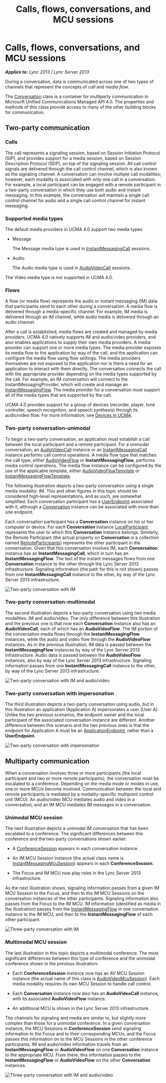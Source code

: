 ﻿---
title: Calls, flows, conversations, and MCU sessions
TOCTitle: Calls, flows, conversations, and MCU sessions
ms:assetid: 8eac0275-344c-4546-a83e-2104ce8f7c6e
ms:mtpsurl: https://msdn.microsoft.com/en-us/library/Dn465961(v=office.15)
ms:contentKeyID: 57102451
ms.date: 07/25/2014
mtps_version: v=office.15
---

# Calls, flows, conversations, and MCU sessions


_**Applies to:** Lync 2013 | Lync Server 2013_

During a conversation, data is communicated across one of two types of channels that represent the concepts of *call* and *media flow*.

The [Conversation](https://msdn.microsoft.com/en-us/library/hh349224\(v=office.15\)) class is a container for multiparty communication in Microsoft Unified Communications Managed API 4.0. The properties and methods of this class provide access to many of the other building blocks for communication.

## Two-party communication

### Calls

The call represents a signaling session, based on Session Initiation Protocol (SIP), and provides support for a media session, based on Session Description Protocol (SDP), on top of the signaling session. All call control signals are delivered through the call control channel, which is also known as the signaling channel. A conversation can involve multiple call modalities; however, each modality is associated with only one call in a conversation. For example, a local participant can be engaged with a remote participant in a two-party conversation in which they use both audio and instant messaging. In this example, the conversation will maintain a single call control channel for audio and a single call control channel for instant messaging.

### Supported media types

The default media providers in UCMA 4.0 support two media types:

  - Message
    
    The Message media type is used in [InstantMessagingCall](https://msdn.microsoft.com/en-us/library/hh161841\(v=office.15\)) sessions.

  - Audio
    
    The Audio media type is used in [AudioVideoCall](https://msdn.microsoft.com/en-us/library/hh383901\(v=office.15\)) sessions.

The Video media type is not supported in UCMA 4.0.

### Flows

A flow (or media flow) represents the audio or instant messaging (IM) data that participants send to each other during a conversation. A media flow is delivered through a media-specific channel. For example, IM media is delivered through an IM channel, while audio media is delivered through an audio channel.

After a call is established, media flows are created and managed by media providers. UCMA 4.0 natively supports IM and audio/video providers, and also enables applications to supply their own media providers. A media provider can support one or more media types. The media provider exposes its media flow to the application by way of the call, and the application can configure the media flow using flow settings. The media providers themselves are not exposed to the application nor is there a need for an application to interact with them directly. The conversation connects the call with the appropriate provider depending on the media types supported by the call. For example, an IM conversation will connect to the InstantMessagingProvider, which will create and manage an [InstantMessagingFlow](https://msdn.microsoft.com/en-us/library/hh383312\(v=office.15\)). The media provider for a conversation must support all of the media types that are supported by the call.

UCMA 4.0 provides support for a group of devices (recorder, player, tone controller, speech recognition, and speech synthesis) through its audio/video flow. For more information, see [Devices in UCMA](https://msdn.microsoft.com/en-us/library/dd280152\(v=office.15\)).

### Two-party conversation-unimodal

To begin a two-party conversation, an application must establish a call between the local participant and a remote participant. For a unimodal conversation, an [AudioVideoCall](https://msdn.microsoft.com/en-us/library/hh383901\(v=office.15\)) instance or an [InstantMessagingCall](https://msdn.microsoft.com/en-us/library/hh161841\(v=office.15\)) instance performs call control operations. A media flow type that matches the call type, either [AudioVideoFlow](https://msdn.microsoft.com/en-us/library/hh383533\(v=office.15\)) or **InstantMessagingFlow**, performs media control operations. The media flow instance can be configured by the use of the applicable template, either [AudioVideoFlowTemplate](https://msdn.microsoft.com/en-us/library/hh349157\(v=office.15\)) or [InstantMessagingFlowTemplate](https://msdn.microsoft.com/en-us/library/hh384311\(v=office.15\)).

The following illustration depicts a two-party conversation using a single media modality: IM. This and other figures in this topic should be considered high-level representations, and as such, are somewhat simplified. Each conversation participant has a [UserEndpoint](https://msdn.microsoft.com/en-us/library/hh348819\(v=office.15\)) associated with it, although a [Conversation](https://msdn.microsoft.com/en-us/library/hh349224\(v=office.15\)) instance can be associated with more than one endpoint.

Each conversation participant has a **Conversation** instance on his or her computer or device. For each **Conversation** instance [LocalParticipant](https://msdn.microsoft.com/en-us/library/hh350132\(v=office.15\)) represents the user to which this **Conversation** instance belongs. Similarly, the Remote Participant (the actual property on **Conversation** is a collection named [RemoteParticipants](https://msdn.microsoft.com/en-us/library/hh349440\(v=office.15\))) represents the other participant in the conversation. Given that this conversation involves IM, each **Conversation** instance has an **InstantMessagingCall**, which in turn has an **InstantMessagingFlow**. The text of the instant messages flows from one **Conversation** instance to the other through the Lync Server 2013 infrastructure. Signaling information (the path for this is not shown) passes from one **InstantMessagingCall** instance to the other, by way of the Lync Server 2013 infrastructure.

![Two-party conversation with IM](images/Dn465961.Two-party-Conversation-IM(Office.15).jpg "Two-party conversation with IM")

### Two-party conversation-multimodal

The second illustration depicts a two-party conversation using two media modalities: IM and audio/video. The only difference between this illustration and the previous one is that now each **Conversation** instance also has an **AudioVideoCall**, each of which has an **AudioVideoFlow**. The IM portion of the conversation media flows through the **InstantMessagingFlow** instances, while the audio and video flow through the **AudioVideoFlow** instances. As in the previous illustration, IM data is passed between the **InstantMessagingFlow** instances by way of the Lync Server 2013 infrastructure. Audio data is passed between the **AudioVideoFlow** instances, also by way of the Lync Server 2013 infrastructure. Signaling information passes from one **InstantMessagingCall** instance to the other, by way of the Lync Server 2013 infrastructure.

![Two-party conversation with IM and audio/video](images/Dn465961.Two-party-Conversation-IM+AV(Office.15).jpg "Two-party conversation with IM and audio/video")

### Two-party conversation with impersonation

The third illustration depicts a two-party conversation using audio, but in this illustration an application (Application A) impersonates a user (User A). Unlike the two previous scenarios, the endpoint owner and the local participant of the associated conversation instance are different. Another difference between this scenario and the two previous ones is that the endpoint for Application A must be an [ApplicationEndpoint](https://msdn.microsoft.com/en-us/library/hh384825\(v=office.15\)), rather than a **UserEndpoint**.

![Two-party conversation with impersonation](images/Dn465968.Two-party-Impersonation-AV(Office.15).jpg "Two-party conversation with impersonation")

## Multiparty communication

When a conversation involves three or more participants (the local participant and two or more remote participants), the conversation must be escalated to a conference. Depending on the media mode or modes in use, one or more MCUs become involved. Communication between the local and remote participants is mediated by a modality-specific multipoint control unit (MCU). An audio/video MCU mediates audio and video in a conversation, and an IM MCU mediates IM messages in a conversation.

### Unimodal MCU session

The next illustration depicts a unimodal IM conversation that has been escalated to a conference. The significant differences between this conference and the two-party conversations shown earlier:

  - A [ConferenceSession](https://msdn.microsoft.com/en-us/library/hh349315\(v=office.15\)) appears in each conversation instance.

  - An IM MCU Session instance (the actual class name is [InstantMessagingMcuSession](https://msdn.microsoft.com/en-us/library/hh382004\(v=office.15\))) appears in each **ConferenceSession**.

  - The Focus and IM MCU now play roles in the Lync Server 2013 infrastructure.

As the next illustration shows, signaling information passes from a given IM MCU Session to the Focus, and then to the IM MCU Sessions on the conversation instances of the other participants. Signaling information also passes from the Focus to the IM MCU. IM information (identified as media in the illustration) passes from the [InstantMessagingFlow](https://msdn.microsoft.com/en-us/library/hh383312\(v=office.15\)) in one conversation instance to the IM MCU, and then to the **InstantMessagingFlow** of each other participant.

![Three-party conversation with IM](images/Dn465961.Three-party-Conference-IM(Office.15).jpg "Three-party conversation with IM")

### Multimodal MCU session

The last illustration in this topic depicts a multimodal conference. The most significant differences between this type of conference and the unimodal conference shown in the previous illustration:

  - Each **ConferenceSession** instance now has an AV MCU Session instance (the actual name of this class is [AudioVideoMcuSession](https://msdn.microsoft.com/en-us/library/hh385298\(v=office.15\))). Each media modality requires its own MCU Session to handle call control.

  - Each **Conversation** instance now also has an **AudioVideoCall** instance, with its associated **AudioVideoFlow** instance.

  - An additional MCU is shown in the Lync Server 2013 infrastructure.

The channels for signaling and media are similar to, but slightly more complex than those for a unimodal conference. In a given conversation instance, the MCU Sessions in **ConferenceSession** send signaling information to the Focus and to their corresponding MCUs, and the Focus passes this information on to the MCU Sessions in the other conference participants. IM and audio/video information travels from an **InstantMessagingFlow** or **AudioVideoFlow** on one **Conversation** instance to the appropriate MCU. From there, this information passes to the **InstantMessagingFlow** or **AudioVideoFlow** on the other **Conversation** instances.

![Three-party conversation with IM and audio/video](images/Dn465961.Three-party-Conference-IM+AV(Office.15).jpg "Three-party conversation with IM and audio/video")

